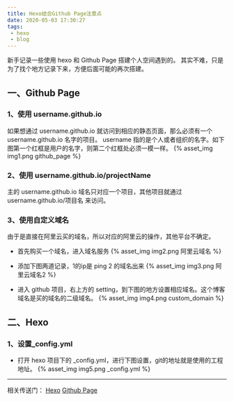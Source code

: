 ```yaml
---
title: Hexo结合Github Page注意点
date: 2020-05-03 17:30:27
tags: 
 - hexo
 - blog
---
```


新手记录一些使用 hexo 和 Github Page 搭建个人空间遇到的。
其实不难，只是为了找个地方记录下来，方便后面可能的再次搭建。

## 一、Github Page

### 1、使用 username.github.io

如果想通过 username.github.io 就访问到相应的静态页面，那么必须有一个 username.github.io 名字的项目。
username 指的是个人或者组织的名字。如下图第一个红框是用户的名字，则第二个红框处必须一模一样。
{% asset_img img1.png github_page %}

### 2、使用 username.github.io/projectName

主的 username.github.io 域名只对应一个项目，其他项目就通过 username.github.io/项目名 来访问。

### 3、使用自定义域名

由于是直接在阿里云买的域名，所以对应的阿里云的操作，其他平台不确定。

- 首先购买一个域名，进入域名服务
{% asset_img img2.png 阿里云域名 %}

- 添加下图两道记录，1的ip是 ping 2 的域名出来
{% asset_img img3.png 阿里云域名2 %}

- 进入 github 项目，右上方的 setting，到下图的地方设置相应域名。这个博客域名是买的域名的二级域名。
{% asset_img img4.png custom_domain %}

## 二、Hexo

### 1、设置_config.yml

- 打开 hexo 项目下的 _config.yml，进行下图设置，git的地址就是使用的工程地址。
{% asset_img img5.png _config.yml %}

----

相关传送门：
[Hexo](https://hexo.io/zh-cn/)
[Github Page](https://pages.github.com/)
